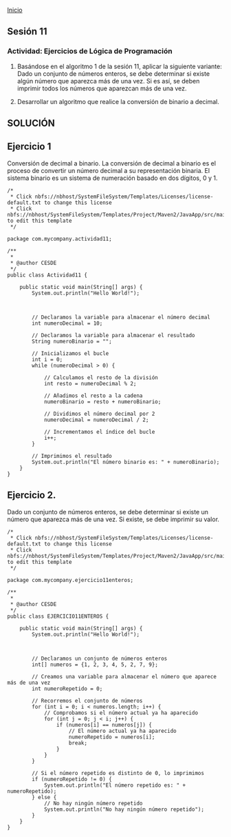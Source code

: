 <!-- No borrar o modificar -->
[Inicio](./index.md)

## Sesión 11 


### Actividad: Ejercicios de Lógica de Programación
1. Basándose en el algoritmo 1 de la sesión 11, aplicar la siguiente variante: Dado un conjunto de números enteros, se debe determinar si existe algún número que aparezca más de una vez. Si es así, se deben imprimir todos los números que aparezcan más de una vez.

2. Desarrollar un algoritmo que realice la conversión de binario a decimal.

## SOLUCIÓN

## Ejercicio 1

Conversión de decimal a binario. La conversión de decimal a binario es el proceso de convertir un número decimal a su representación binaria. El sistema binario es un sistema de numeración basado en dos dígitos, 0 y 1.

```
/*
 * Click nbfs://nbhost/SystemFileSystem/Templates/Licenses/license-default.txt to change this license
 * Click nbfs://nbhost/SystemFileSystem/Templates/Project/Maven2/JavaApp/src/main/java/${packagePath}/${mainClassName}.java to edit this template
 */

package com.mycompany.actividad11;

/**
 *
 * @author CESDE
 */
public class Actividad11 {

    public static void main(String[] args) {
        System.out.println("Hello World!");
     

    
        // Declaramos la variable para almacenar el número decimal
        int numeroDecimal = 10;

        // Declaramos la variable para almacenar el resultado
        String numeroBinario = "";

        // Inicializamos el bucle
        int i = 0;
        while (numeroDecimal > 0) {

            // Calculamos el resto de la división
            int resto = numeroDecimal % 2;

            // Añadimos el resto a la cadena
            numeroBinario = resto + numeroBinario;

            // Dividimos el número decimal por 2
            numeroDecimal = numeroDecimal / 2;

            // Incrementamos el índice del bucle
            i++;
        }

        // Imprimimos el resultado
        System.out.println("El número binario es: " + numeroBinario);
    }
}

```

## Ejercicio 2.

Dado un conjunto de números enteros, se debe determinar si existe un número que aparezca más de una vez. Si existe, se debe imprimir su valor.

```
/*
 * Click nbfs://nbhost/SystemFileSystem/Templates/Licenses/license-default.txt to change this license
 * Click nbfs://nbhost/SystemFileSystem/Templates/Project/Maven2/JavaApp/src/main/java/${packagePath}/${mainClassName}.java to edit this template
 */

package com.mycompany.ejercicio11enteros;

/**
 *
 * @author CESDE
 */
public class EJERCICIO11ENTEROS {

    public static void main(String[] args) {
        System.out.println("Hello World!");
        

    
        // Declaramos un conjunto de números enteros
        int[] numeros = {1, 2, 3, 4, 5, 2, 7, 9};

        // Creamos una variable para almacenar el número que aparece más de una vez
        int numeroRepetido = 0;

        // Recorremos el conjunto de números
        for (int i = 0; i < numeros.length; i++) {
            // Comprobamos si el número actual ya ha aparecido
            for (int j = 0; j < i; j++) {
                if (numeros[i] == numeros[j]) {
                    // El número actual ya ha aparecido
                    numeroRepetido = numeros[i];
                    break;
                }
            }
        }

        // Si el número repetido es distinto de 0, lo imprimimos
        if (numeroRepetido != 0) {
            System.out.println("El número repetido es: " + numeroRepetido);
        } else {
            // No hay ningún número repetido
            System.out.println("No hay ningún número repetido");
        }
    }
}

```


